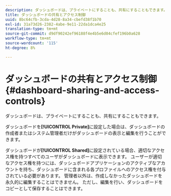 ```yaml
---
description: ダッシュボードは、プライベートにすることも、共有にすることもできます。
title: ダッシュボードの共有とアクセス制御
uuid: 8bc64cfb-3cda-4d28-8a34-cbefd38f1b70
exl-id: 31a73d26-2382-4abe-9e11-22da1dca4e25
translation-type: tm+mt
source-git-commit: d9df90242ef96188f4e4b5e6d04cfef196b0a628
workflow-type: tm+mt
source-wordcount: '115'
ht-degree: 8%

---
```


# ダッシュボードの共有とアクセス制御{#dashboard-sharing-and-access-controls}

ダッシュボードは、プライベートにすることも、共有にすることもできます。

ダッシュボードを&#x200B;**[!UICONTROL Private]**&#x200B;に設定した場合は、ダッシュボードの作成者またはシステム管理者だけがダッシュボードの表示と編集を行うことができます。

ダッシュボードが&#x200B;**[!UICONTROL Shared]**&#x200B;に設定されている場合、適切なアクセス権を持つすべてのユーザがダッシュボードに表示できます。 ユーザーが適切なアクセス権を持つには、ダッシュボードアプリケーションのアクティブなアカウントを持ち、ダッシュボードに含まれる各プロファイルへのアクセス権を付与されている必要があります。 管理者以外は、作成しなかったダッシュボードを永久的に編集することはできません。 ただし、編集を行い、ダッシュボードをコピーとして保存することはできます。
